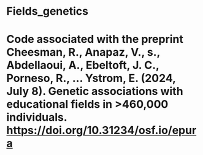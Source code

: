 # Fields_genetics
# Code associated with the preprint Cheesman, R., Anapaz, V.,  s., Abdellaoui, A., Ebeltoft, J. C., Porneso, R., … Ystrom, E. (2024, July 8). Genetic associations with educational fields in >460,000 individuals. https://doi.org/10.31234/osf.io/epura

